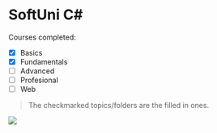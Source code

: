 # SoftUni C#

Courses completed:
- [x] Basics
- [x] Fundamentals
- [ ] Advanced
- [ ] Profesional
- [ ] Web

> The checkmarked topics/folders are the filled in ones.


<img  src="file:///C:/Users/HP/OneDrive/%D0%A0%D0%B0%D0%B1%D0%BE%D1%82%D0%B5%D0%BD%20%D0%BF%D0%BB%D0%BE%D1%82/SotUni/%D0%A1%D0%B5%D1%80%D1%82%D0%B8%D1%84%D0%B8%D0%BA%D0%B0%D1%82%D0%B8%20%D0%A1%D0%BE%D1%84%D1%82%D1%83%D0%BD%D0%B8/Programming%20Basics%20-%20March%202022%20-%20Certificate.jpg"/>
